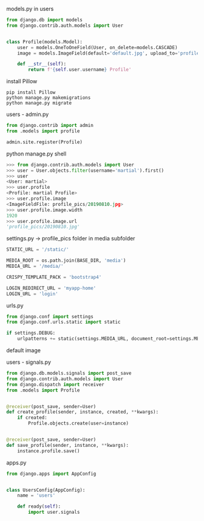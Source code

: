 models.py in users

```python
from django.db import models
from django.contrib.auth.models import User


class Profile(models.Model):
    user = models.OneToOneField(User, on_delete=models.CASCADE)
    image = models.ImageField(default='default.jpg', upload_to='profile_pics')

    def __str__(self):
        return f'{self.user.username} Profile'

```



install Pillow

```shell
pip install Pillow
python manage.py makemigrations
python manage.py migrate
```



users - admin.py

```python
from django.contrib import admin
from .models import profile

admin.site.register(Profile)

```



python manage.py shell

```python
>>> from django.contrib.auth.models import User
>>> user = User.objects.filter(username='martial').first()
>>> user
<User: martial>
>>> user.profile
<Profile: martial Profile>
>>> user.profile.image
<ImageFieldFile: profile_pics/20190810.jpg>
>>> user.profile.image.width
1920
>>> user.profile.image.url
'profile_pics/20190810.jpg'
```

settings.py -> profile_pics folder in media subfolder

```python
STATIC_URL = '/static/'

MEDIA_ROOT = os.path.join(BASE_DIR, 'media')
MEDIA_URL = '/media/'

CRISPY_TEMPLATE_PACK = 'bootstrap4'

LOGIN_REDIRECT_URL = 'myapp-home'
LOGIN_URL = 'login'
```



urls.py

```python
from django.conf import settings
from django.conf.urls.static import static

if settings.DEBUG:
    urlpatterns += static(settings.MEDIA_URL, document_root=settings.MEDIA_ROOT)

```



default image

users - signals.py

```python
from django.db.models.signals import post_save
from django.contrib.auth.models import User
from django.dispatch import receiver
from .models import Profile


@receiver(post_save, sender=User)
def create_profile(sender, instance, created, **kwargs):
    if created:
        Profile.objects.create(user=instance)


@receiver(post_save, sender=User)
def save_profile(sender, instance, **kwargs):
    instance.profile.save()

```

apps.py

```python
from django.apps import AppConfig


class UsersConfig(AppConfig):
    name = 'users'

    def ready(self):
        import user.signals

```



